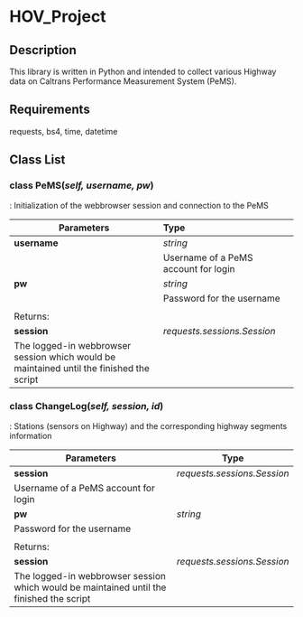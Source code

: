 # HOV_Project

## Description
This library is written in Python and intended to collect various Highway data on Caltrans Performance Measurement System (PeMS).

## Requirements
requests, bs4, time, datetime

## Class List
### class PeMS(*self, username, pw*)
: Initialization of the webbrowser session and connection to the PeMS

Parameters | Type |
------|:------
**username**|*string*
 || Username of a PeMS account for login
**pw**|*string*
 || Password for the username
 | |
Returns: | |
**session**|*requests.sessions.Session* 
 | The logged-in webbrowser session which would be maintained until the finished the script

### class ChangeLog(*self, session, id*)
 : Stations (sensors on Highway) and the corresponding highway segments information
 
Parameters | Type |
------|------
**session**|*requests.sessions.Session* 
 | Username of a PeMS account for login
**pw**|*string*
 | Password for the username
 | |
Returns: | |
**session**|*requests.sessions.Session* 
 | The logged-in webbrowser session which would be maintained until the finished the script
